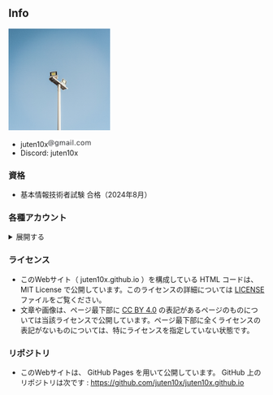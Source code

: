 ## Info

<a href="../light_white.jpg" data-lightbox="icon"><img src="../light_white.jpg" width="200px"></a>

* juten10x<img src="../blog/pile_of_images/IMG_3635.jpeg" width="85">
* Discord: juten10x

### 資格
* 基本情報技術者試験 合格（2024年8月）

### 各種アカウント
<details>
  <summary>展開する</summary>

  * GitHub: [juten10x](https://github.com/juten10x)
  * AtCoder: [juten10x](https://atcoder.jp/users/juten10x)
  * Codeforces: [Juten10x](https://codeforces.com/profile/Juten10x)
  * Wikipedia: [Juten](https://ja.wikipedia.org/wiki/?curid=4687335)
  * Scrapbox: [juten10x](https://scrapbox.io/juten10x/)
  * Bluesky: [juten10x](https://bsky.app/profile/juten10x.bsky.social)
  * Instagram: [juten10x](https://www.instagram.com/juten10x)
  * YouTube: [juten10x](https://www.youtube.com/@juten10x)
  * niconico: [juten10x](https://www.nicovideo.jp/user/125236633)
  * Vimeo: [juten10x](https://vimeo.com/juten10x)
  * Misskey競プロ鯖: [juten10x](https://misskey.kyoupro.com/@Juten10x)
  * cluster: [juten10x](https://cluster.mu/u/10x)
  * VRChat: [juten10x](https://vrchat.com/home/user/usr_e18448f7-885a-4a0e-b6eb-ccf243c25a5e)
  
  ---
  * AOJ: [juten10x](https://judge.u-aizu.ac.jp/onlinejudge/user.jsp?id=juten10x)
  * QCoder: [juten10x](https://www.qcoder.jp/ja/users/juten10x)
  * CodeChef: [juten10x](https://www.codechef.com/users/juten10x)
  * TLX: [juten10x](https://tlx.toki.id/profiles/juten10x)
  * OMC: [juten10x](https://onlinemathcontest.com/users/juten10x)
  * AlpacaHack: [juten10x](https://alpacahack.com/users/juten10x)
  * Mastodon: [juten10x](https://mstdn.jp/@juten10x)
  * SoundCloud: [juten10x](https://soundcloud.com/juten10x)
  * Steam: [juten10x](https://steamcommunity.com/id/juten10x/)
  * note: [juten10x](https://note.com/juten10x)
  * Gravatar: [juten10x](https://gravatar.com/juten10x)
  * Misskey.design: [juten10x](https://misskey.design/@Juten10x)
  * Reddit: [_juten10x](https://reddit.com/user/_juten10x)
  * Qiita: [juten10x](https://qiita.com/juten10x)
  * Muuseo: [juten10x](https://muuseo.com/juten10x/owner)
  * Xfolio: [juten10x](https://xfolio.jp/users/THkWP3ukzRzn)
  * Hatena Blog: [juten10x](https://juten10x.hatenablog.com)
  * X: [juten10x](https://x.com/juten10x)

</details>

### ライセンス
* このWebサイト（ juten10x.github.io ）を構成している HTML コードは、 MIT License で公開しています。このライセンスの詳細については [LICENSE](https://github.com/juten10x/juten10x.github.io/blob/main/LICENSE) ファイルをご覧ください。
* 文章や画像は、ページ最下部に [CC BY 4.0](https://creativecommons.org/licenses/by/4.0/) の表記があるページのものについては当該ライセンスで公開しています。ページ最下部に全くライセンスの表記がないものについては、特にライセンスを指定していない状態です。

### リポジトリ
* このWebサイトは、 GitHub Pages を用いて公開しています。 GitHub 上のリポジトリは次です : https://github.com/juten10x/juten10x.github.io
